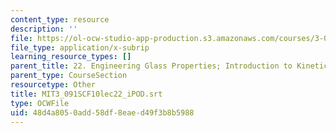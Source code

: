 ```yaml
---
content_type: resource
description: ''
file: https://ol-ocw-studio-app-production.s3.amazonaws.com/courses/3-091sc-introduction-to-solid-state-chemistry-fall-2010/48d4a8050add58df8eaed49f3b8b5988_MIT3_091SCF10lec22_iPOD.vtt
file_type: application/x-subrip
learning_resource_types: []
parent_title: 22. Engineering Glass Properties; Introduction to Kinetics
parent_type: CourseSection
resourcetype: Other
title: MIT3_091SCF10lec22_iPOD.srt
type: OCWFile
uid: 48d4a805-0add-58df-8eae-d49f3b8b5988
---
```


